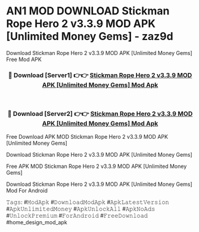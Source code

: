 # AN1 MOD DOWNLOAD Stickman Rope Hero 2 v3.3.9 MOD APK [Unlimited Money Gems] - zaz9d
Download Stickman Rope Hero 2 v3.3.9 MOD APK [Unlimited Money Gems] Free Mod APK

<div align="center">
<h3>🔴 Download [Server1] 👉👉 <a href="https://apk-comot.site?title=Stickman_Rope_Hero_2_v3.3.9_MOD_APK_[Unlimited_Money_Gems]">Stickman Rope Hero 2 v3.3.9 MOD APK [Unlimited Money Gems] Mod Apk</a></h3><br>

<h3>🔴 Download [Server2] 👉👉 <a href="https://apk-comot.site?title=Stickman_Rope_Hero_2_v3.3.9_MOD_APK_[Unlimited_Money_Gems]">Stickman Rope Hero 2 v3.3.9 MOD APK [Unlimited Money Gems] Mod Apk</a></h3>
</div>


Free Download APK MOD Stickman Rope Hero 2 v3.3.9 MOD APK [Unlimited Money Gems]

Download Stickman Rope Hero 2 v3.3.9 MOD APK [Unlimited Money Gems] 

Free APK MOD Stickman Rope Hero 2 v3.3.9 MOD APK [Unlimited Money Gems] 

Download Stickman Rope Hero 2 v3.3.9 MOD APK [Unlimited Money Gems] Mod For Android

𝚃𝚊𝚐𝚜: #𝙼𝚘𝚍𝙰𝚙𝚔 #𝙳𝚘𝚠𝚗𝚕𝚘𝚊𝚍𝙼𝚘𝚍𝙰𝚙𝚔 #𝙰𝚙𝚔𝙻𝚊𝚝𝚎𝚜𝚝𝚅𝚎𝚛𝚜𝚒𝚘𝚗 #𝙰𝚙𝚔𝚄𝚗𝚕𝚒𝚖𝚒𝚝𝚎𝚍𝙼𝚘𝚗𝚎𝚢 #𝙰𝚙𝚔𝚄𝚗𝚕𝚘𝚌𝚔𝙰𝚕𝚕 #𝙰𝚙𝚔𝙽𝚘𝙰𝚍𝚜 #𝚄𝚗𝚕𝚘𝚌𝚔𝙿𝚛𝚎𝚖𝚒𝚞𝚖 #𝙵𝚘𝚛𝙰𝚗𝚍𝚛𝚘𝚒𝚍 #𝙵𝚛𝚎𝚎𝙳𝚘𝚠𝚗𝚕𝚘𝚊𝚍 #home_design_mod_apk